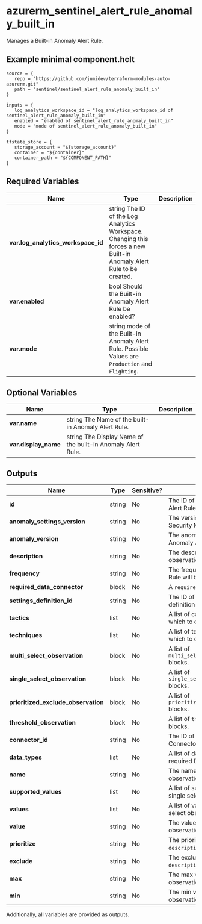 # azurerm_sentinel_alert_rule_anomaly_built_in

Manages a Built-in Anomaly Alert Rule.

## Example minimal component.hclt

```hcl
source = {
   repo = "https://github.com/jumidev/terraform-modules-auto-azurerm.git" 
   path = "sentinel/sentinel_alert_rule_anomaly_built_in" 
}

inputs = {
   log_analytics_workspace_id = "log_analytics_workspace_id of sentinel_alert_rule_anomaly_built_in" 
   enabled = "enabled of sentinel_alert_rule_anomaly_built_in" 
   mode = "mode of sentinel_alert_rule_anomaly_built_in" 
}

tfstate_store = {
   storage_account = "${storage_account}" 
   container = "${container}" 
   container_path = "${COMPONENT_PATH}" 
}

```

## Required Variables

| Name | Type |  Description |
| ---- | --------- |  ----------- |
| **var.log_analytics_workspace_id** | string  The ID of the Log Analytics Workspace. Changing this forces a new Built-in Anomaly Alert Rule to be created. | 
| **var.enabled** | bool  Should the Built-in Anomaly Alert Rule be enabled? | 
| **var.mode** | string  mode of the Built-in Anomaly Alert Rule. Possible Values are `Production` and `Flighting`. | 

## Optional Variables

| Name | Type |  Description |
| ---- | --------- |  ----------- |
| **var.name** | string  The Name of the built-in Anomaly Alert Rule. | 
| **var.display_name** | string  The Display Name of the built-in Anomaly Alert Rule. | 



## Outputs

| Name | Type | Sensitive? | Description |
| ---- | ---- | --------- | --------- |
| **id** | string | No  | The ID of the Built-in Anomaly Alert Rule. | 
| **anomaly_settings_version** | string | No  | The version of the Anomaly Security ML Analytics Settings. | 
| **anomaly_version** | string | No  | The anomaly version of the Anomaly Alert Rule. | 
| **description** | string | No  | The description of the threshold observation. | 
| **frequency** | string | No  | The frequency the Anomaly Alert Rule will be run. | 
| **required_data_connector** | block | No  | A `required_data_connector` block. | 
| **settings_definition_id** | string | No  | The ID of the anomaly settings definition Id. | 
| **tactics** | list | No  | A list of categories of attacks by which to classify the rule. | 
| **techniques** | list | No  | A list of techniques of attacks by which to classify the rule. | 
| **multi_select_observation** | block | No  | A list of `multi_select_observation` blocks. | 
| **single_select_observation** | block | No  | A list of `single_select_observation` blocks. | 
| **prioritized_exclude_observation** | block | No  | A list of `prioritized_exclude_observation` blocks. | 
| **threshold_observation** | block | No  | A list of `threshold_observation` blocks. | 
| **connector_id** | string | No  | The ID of the required Data Connector. | 
| **data_types** | list | No  | A list of data types of the required Data Connector. | 
| **name** | string | No  | The name of the threshold observation. | 
| **supported_values** | list | No  | A list of supported values of the single select observation. | 
| **values** | list | No  | A list of values of the single select observation. | 
| **value** | string | No  | The value of the threshold observation. | 
| **prioritize** | string | No  | The prioritized value per `description`. | 
| **exclude** | string | No  | The excluded value per `description`. | 
| **max** | string | No  | The max value of the threshold observation. | 
| **min** | string | No  | The min value of the threshold observation. | 

Additionally, all variables are provided as outputs.
